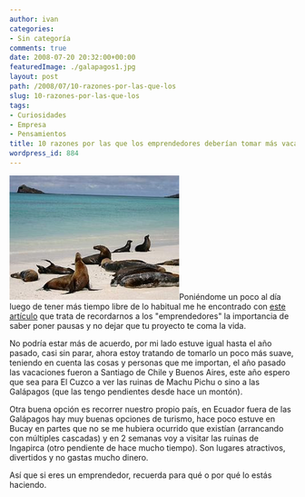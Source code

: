 ```yaml
---
author: ivan
categories:
- Sin categoría
comments: true
date: 2008-07-20 20:32:00+00:00
featuredImage: ./galapagos1.jpg
layout: post
path: /2008/07/10-razones-por-las-que-los
slug: 10-razones-por-las-que-los
tags:
- Curiosidades
- Empresa
- Pensamientos
title: 10 razones por las que los emprendedores deberían tomar más vacaciones
wordpress_id: 884
---
```


[![](./galapagos1.jpg)](http://4.bp.blogspot.com/_T2UWuNJg3dQ/SINc0dl5xJI/AAAAAAAAAgQ/lDceVimqRIc/s1600-h/galapagos1.jpg)Poniéndome un poco al día luego de tener más tiempo libre de lo habitual me he encontrado con [este artículo](http://www.carlosmantero.com/10-razones-por-las-que-los-emprendedores-deberian-tomar-mas-vacaciones/) que trata de recordarnos a los "emprendedores" la importancia de saber poner pausas y no dejar que tu proyecto te coma la vida.

No podría estar más de acuerdo, por mi lado estuve igual hasta el año pasado, casi sin parar, ahora estoy tratando de tomarlo un poco más suave, teniendo en cuenta las cosas y personas que me importan, el año pasado las vacaciones fueron a Santiago de Chile y Buenos Aires, este año espero que sea para El Cuzco a ver las ruinas de Machu Pichu o sino a las Galápagos (que las tengo pendientes desde hace un montón).

Otra buena opción es recorrer nuestro propio país, en Ecuador fuera de las Galápagos hay muy buenas opciones de turismo, hace poco estuve en Bucay en partes que no se me hubiera ocurrido que existían (arrancando con múltiples cascadas) y en 2 semanas voy a visitar las ruinas de Ingapirca (otro pendiente de hace mucho tiempo). Son lugares atractivos, divertidos y no gastas mucho dinero.

Así que si eres un emprendedor, recuerda para qué o por qué lo estás haciendo.